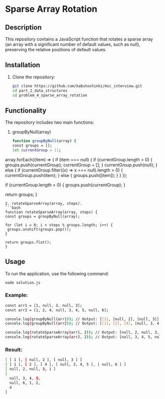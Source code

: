 # Sparse Array Rotation

## Description

This repository contains a JavaScript function that rotates a sparse array (an array with a significant number of default values, such as null), preserving the relative positions of default values.

## Installation

1. Clone the repository:

   ```bash
   git clone https://github.com/kabutoshinki/msc_interview.git
   cd part_2_data_structures
   cd problem_4_sparse_array_rotation
   ```

## Functionality

The repository includes two main functions:

1. groupByNull(array)
   ```bash
   function groupByNull(array) {
   const groups = [];
   let currentGroup = [];
   ```

array.forEach((item) => {
if (item === null) {
if (currentGroup.length > 0) {
groups.push(currentGroup);
currentGroup = [];
}
currentGroup.push(null);
} else {
if (currentGroup.filter((x) => x === null).length > 0) {
currentGroup.push(item);
} else {
groups.push([item]);
}
}
});

if (currentGroup.length > 0) {
groups.push(currentGroup);
}

return groups;
}

````
2. rotateSparseArray(array, steps).
```bash
function rotateSparseArray(array, steps) {
const groups = groupByNull(array);

for (let i = 0; i < steps % groups.length; i++) {
 groups.unshift(groups.pop());
}

return groups.flat();
}
````

## Usage

To run the application, use the following command:

```bash
node solution.js
```

### Example:

```bash
const arr1 = [1, null, 2, null, 3];
const arr2 = [1, 2, 4, null, 3, 4, 5, null, 6];

console.log(groupByNull(arr1)); // Output: [[1], [null, 2], [null, 3]]
console.log(groupByNull(arr2)); // Output: [[1], [2], [4], [null, 3, 4, 5], [null, 6]]

console.log(rotateSparseArray(arr1, 2)); // Output: [null, 2, null, 3, 1]
console.log(rotateSparseArray(arr2, 2)); // Output: [null, 3, 4, 5, null, 6, 1, 2, 4]

```

### Result:

```bash
[ [ 1 ], [ null, 2 ], [ null, 3 ] ]
[ [ 1 ], [ 2 ], [ 4 ], [ null, 3, 4, 5 ], [ null, 6 ] ]
[ null, 2, null, 3, 1 ]
[
  null, 3, 4, 5,
  null, 6, 1, 2,
  4
]
```
